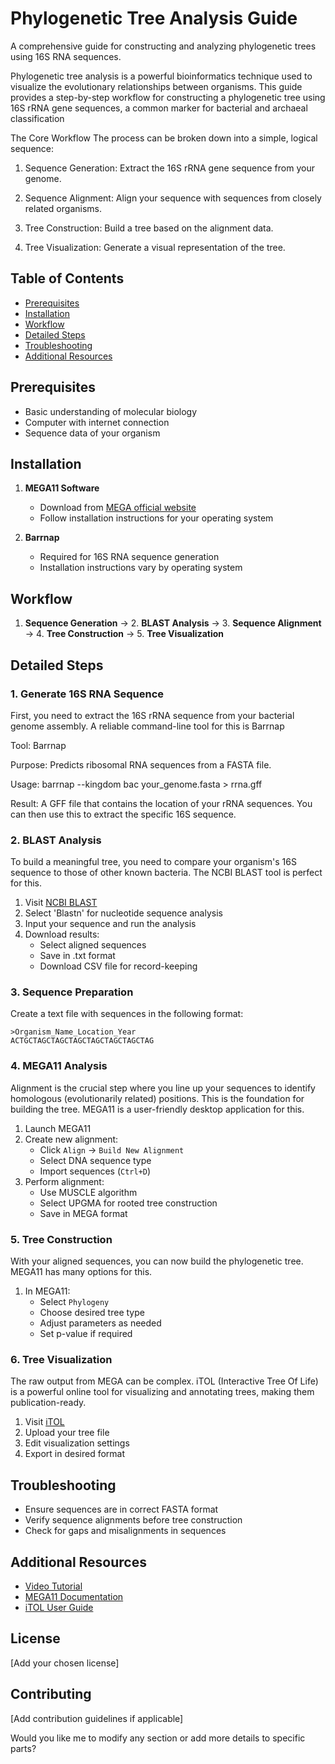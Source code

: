 # Phylogenetic Tree Analysis Guide

A comprehensive guide for constructing and analyzing phylogenetic trees using 16S RNA sequences.

Phylogenetic tree analysis is a powerful bioinformatics technique used to visualize the evolutionary relationships between organisms. This guide provides a step-by-step workflow for constructing a phylogenetic tree using 16S rRNA gene sequences, a common marker for bacterial and archaeal classification

The Core Workflow
The process can be broken down into a simple, logical sequence:

1. Sequence Generation: Extract the 16S rRNA gene sequence from your genome.

2. Sequence Alignment: Align your sequence with sequences from closely related organisms.

3. Tree Construction: Build a tree based on the alignment data.

4. Tree Visualization: Generate a visual representation of the tree.

## Table of Contents
- [Prerequisites](#prerequisites)
- [Installation](#installation)
- [Workflow](#workflow)
- [Detailed Steps](#detailed-steps)
- [Troubleshooting](#troubleshooting)
- [Additional Resources](#additional-resources)

## Prerequisites
- Basic understanding of molecular biology
- Computer with internet connection
- Sequence data of your organism

## Installation
1. **MEGA11 Software**
   - Download from [MEGA official website](https://www.megasoftware.net/)
   - Follow installation instructions for your operating system

2. **Barrnap**
   - Required for 16S RNA sequence generation
   - Installation instructions vary by operating system

## Workflow

1. **Sequence Generation** → 2. **BLAST Analysis** → 3. **Sequence Alignment** → 4. **Tree Construction** → 5. **Tree Visualization**

## Detailed Steps

### 1. Generate 16S RNA Sequence

First, you need to extract the 16S rRNA sequence from your bacterial genome assembly. A reliable command-line tool for this is Barrnap

Tool: Barrnap

Purpose: Predicts ribosomal RNA sequences from a FASTA file.

Usage: barrnap --kingdom bac your_genome.fasta > rrna.gff

Result: A GFF file that contains the location of your rRNA sequences. You can then use this to extract the specific 16S sequence.

### 2. BLAST Analysis

To build a meaningful tree, you need to compare your organism's 16S sequence to those of other known bacteria. The NCBI BLAST tool is perfect for this.

1. Visit [NCBI BLAST](https://blast.ncbi.nlm.nih.gov/Blast.cgi)
2. Select 'Blastn' for nucleotide sequence analysis
3. Input your sequence and run the analysis
4. Download results:
   - Select aligned sequences
   - Save in .txt format
   - Download CSV file for record-keeping

### 3. Sequence Preparation

Create a text file with sequences in the following format:
```
>Organism_Name_Location_Year
ACTGCTAGCTAGCTAGCTAGCTAGCTAGCTAG
```

### 4. MEGA11 Analysis

Alignment is the crucial step where you line up your sequences to identify homologous (evolutionarily related) positions. This is the foundation for building the tree. MEGA11 is a user-friendly desktop application for this.

1. Launch MEGA11
2. Create new alignment:
   - Click `Align` → `Build New Alignment`
   - Select DNA sequence type
   - Import sequences (`Ctrl+D`)
3. Perform alignment:
   - Use MUSCLE algorithm
   - Select UPGMA for rooted tree construction
   - Save in MEGA format

### 5. Tree Construction

With your aligned sequences, you can now build the phylogenetic tree. MEGA11 has many options for this.

1. In MEGA11:
   - Select `Phylogeny`
   - Choose desired tree type
   - Adjust parameters as needed
   - Set p-value if required

### 6. Tree Visualization
The raw output from MEGA can be complex. iTOL (Interactive Tree Of Life) is a powerful online tool for visualizing and annotating trees, making them publication-ready.

1. Visit [iTOL](https://itol.embl.de/)
2. Upload your tree file
3. Edit visualization settings
4. Export in desired format

## Troubleshooting
- Ensure sequences are in correct FASTA format
- Verify sequence alignments before tree construction
- Check for gaps and misalignments in sequences

## Additional Resources
- [Video Tutorial](https://www.youtube.com/watch?v=7GAYLbiyLuw)
- [MEGA11 Documentation](https://www.megasoftware.net/web_help)
- [iTOL User Guide](https://itol.embl.de/help.cgi)

## License
[Add your chosen license]

## Contributing
[Add contribution guidelines if applicable]

Would you like me to modify any section or add more details to specific parts?